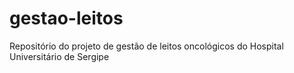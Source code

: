 # gestao-leitos
Repositório do projeto de gestão de leitos oncológicos do Hospital Universitário de Sergipe
